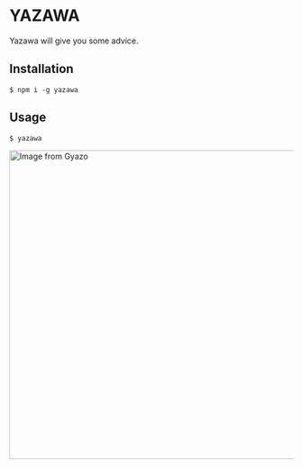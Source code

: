 # YAZAWA

Yazawa will give you some advice.

## Installation

```shell
$ npm i -g yazawa
```

## Usage
```shell
$ yazawa
```

<a href="https://gyazo.com/21f5d2ec0bca4830d321a8ab38955b46"><img src="https://i.gyazo.com/21f5d2ec0bca4830d321a8ab38955b46.gif" alt="Image from Gyazo" width="548"/></a>
